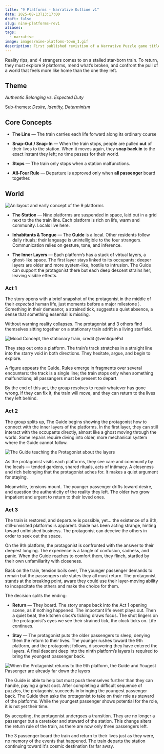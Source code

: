 ```yaml
---
title: "9 Platforms - Narrative Outline v1"
date: 2025-08-13T13:17:00
draft: false
slug: nine-platforms-rev1
aliases: 
tags:
  - narrative
image: images/nine-platfoms-town_1.gif
description: First published revistion of a Narrative Puzzle game titled 9 Platforms
---
```


Reality rips, and 4 strangers comes to on a stalled star-born train. To return, they must explore 9 platforms, mend what’s broken, and confront the pull of a world that feels more like home than the one they left.

<!--more-->

## Theme

*Authentic Belonging vs. Expected Duty*

Sub-themes: *Desire, Identity, Determinism*


## Core Concepts

- **The Line** — The train carries each life forward along its ordinary course

- **Snap‑Out / Snap‑In** — When the train stops, people are pulled **out** of their lives to the station. When it moves again, they **snap back in** to the exact instant they left; no time passes for their world.

- **Stops** — The train only stops when a station malfunctions.

- **All‑Four Rule** — Departure is approved only when **all passenger** board together.

## World

![An layout and early concept of the 9 platforms](/images/nine-platfoms-map.png)


- **The Station** — Nine platforms are suspended in space, laid out in a grid next to the the train line. Each platform is rich on life, warm and community. Locals live here.

- **Inhabitants & Tongue** — The **Guide** is a local. Other residents follow daily rituals; their language is unintelligible to the four strangers. Communication relies on gesture, tone, and inference.

- **The Inner Layers** —  Each platform’s has a stack of virtual layers, a ghost-like space. The first layer stays linked to its occupants; deeper layers are older and more system-like, hostile to intrusion. The Guide can support the protagonist there but each deep descent strains her, leaving visible effects.

### Act 1

The story opens with a brief snapshot of the protagonist in the middle of their _expected_ human life, just moments before a major milestone ). Something in their demeanor, a strained tick, suggests a quiet absence, a sense that something essential is missing.

Without warning reality collapses. The protagonist and 3 others find themselves sitting together on a stationary train adrift in a living starfield.


![Mood Concept, the stationary train, credit @ventiquePxl](/images/nine-platforms-temp.jpg)

They step out onto a platform. The train’s track stretches in a straight line into the starry void in both directions. They hesitate, argue, and begin to explore.

A figure appears the Guide. Rules emerge in fragments over several encounters: the track is a single line; the train stops only when something malfunctions; all passangers must be present to depart.

By the end of this act, the group resolves to repair whatever has gone wrong. If they can fix it, the train will move, and they can return to the lives they left behind.

### Act 2

The group splits up, The Guide begins showing the protagonist how to connect with the inner layers of the platforms. In the first layer, they can still interact with the occupants directly, almost like a ghost moving through the world. Some repairs require diving into older, more mechanical system where the Guide cannot follow.

![The Guide teaching the Protagonist about the layers](/images/nine-platfoms-guide.gif)

As the protagonist visits each platforms, they see care and community by the locals — tended gardens, shared rituals, acts of intimacy. A closeness and rich belonging that the protagonist aches for. It makes a quiet argument for staying.  

Meanwhile, tensions mount. The younger passenger drifts toward desire, and question the authenticity of the reality they left. The older two grow impatient and urgent to return to their loved ones. 

### Act 3

The train is restored, and departure is possible, yet... the existence of a 9th, still-unvisited platforms is apparent. Guide has been acting strange, hinting toward unfinished business. The protagonist can deceive the others in order to seek out the space. 

On the 9th platform, the protagonist is confronted with the answer to their deepest longing. The experience is a tangle of confusion, sadness, and panic. When the Guide reaches to comfort them, they flinch, startled by their own unfamiliarity with closeness.

Back on the train, tension boils over, The younger passenger demands to remain but the passengers rule states they all must return. The protagonist stands at the breaking point, aware they could use their layer-moving ability to incapacitate the others and make the choice for them. 

The decision splits the ending:

- **Return** — They board. The story snaps back into the Act 1 opening scene, as if nothing happened. The important life event plays out. Then a quiet beat, the kitchen clock’s ticking draws focus. The shot lingers on the protagonist’s eyes we see their strained tick, the clock ticks on. Life continues.

- **Stay** — The protagonist puts the older passengers to sleep, denying them the return to their lives. The younger rushes toward the 9th platform, and the protagonist follows, discovering they have entered the layers. A final descent deep into the ninth platform’s layers is required to bring the youngest passenger back.


![When the Protagonist returns to the 9th platform, the Guide and Yougest Passenger are already far down the layers](/images/nine-platforms-transporter.gif)
  
  The Guide is able to help but must push themselves further than they can handle, paying a great cost. After completing a difficult sequence of puzzles, the protagonist succeeds in bringing the youngest passenger back. The Guide then asks the protagonist to take on their role as steward of the platforms. While the youngest passenger shows potential for the role, it is not yet their time.
  
  By accepting, the protagonist undergoes a transition. They are no longer a passenger but a caretaker and steward of the station. This change alters the return rule of the train, as there are now only three passengers left. 
  
  The 3 passenger board the train and return to their lives just as they were, no memory of the events that happened. The train departs the station continuing toward it's cosmic destination far far away. 